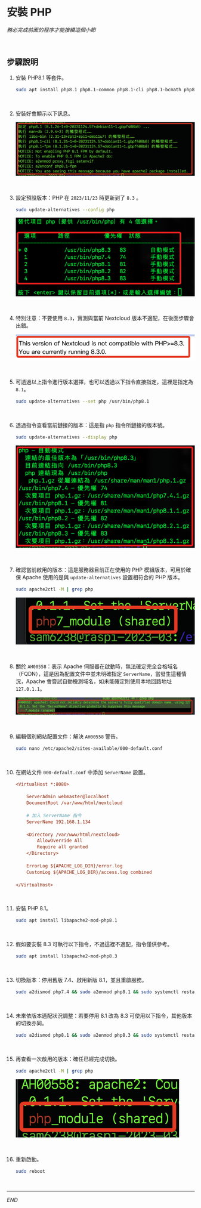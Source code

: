 # 安裝 PHP

_務必完成前面的程序才能接續這個小節_

<br>

## 步驟說明

1. 安裝 PHP8.1 等套件。

    ```bash
    sudo apt install php8.1 php8.1-common php8.1-cli php8.1-bcmath php8.1-fpm php8.1-mbstring php8.1-xml php8.1-curl php8.1-gd php8.1-mysql php8.1-pgsql php8.1-sqlite3 php8.1-zip php8.1-readline php8.1-opcache
    ```

<br>

2. 安裝好會顯示以下訊息。

    ![](images/img_28.png)

<br>

3. 設定預設版本：PHP 在 `2023/11/23` 時更新到了 `8.3` 。

    ```bash
    sudo update-alternatives --config php
    ```

    ![](images/img_39.png)

<br>

4. 特別注意：不要使用 `8.3`，實測與當前 Nextcloud 版本不適配，在後面步驟會出錯。

    ![](images/img_41.png)

<br>

5. 可透過以上指令進行版本選擇，也可以透過以下指令直接指定，這裡是指定為 `8.1`。

    ```bash
    sudo update-alternatives --set php /usr/bin/php8.1
    ```

<br>

6. 透過指令查看當前鏈接的版本：這是指 `php` 指令所鏈接的版本號。

    ```bash
    sudo update-alternatives --display php
    ```

    ![](images/img_40.png)

<br>

7. 確認當前啟用的版本：這是服務器目前正在使用的 PHP 模組版本，可用於確保 Apache 使用的是與 `update-alternatives` 設置相符合的 PHP 版本。

    ```bash
    sudo apache2ctl -M | grep php
    ```

    ![](images/img_32.png)

<br>

8. 關於 `AH00558`：表示 Apache 伺服器在啟動時，無法確定完全合格域名（FQDN），這是因為配置文件中並未明確指定 `ServerName`，當發生這種情況，Apache 會嘗試自動檢測域名，如未能確定則使用本地回路地址 `127.0.1.1`。

    ![](images/img_31.png)

<br>

9. 編輯個別網站配置文件：解決 `AH00558` 警告。

    ```bash
    sudo nano /etc/apache2/sites-available/000-default.conf
    ```

<br>

10. 在網站文件 `000-default.conf` 中添加 `ServerName` 設置。 

    ```ini
    <VirtualHost *:8080>

        ServerAdmin webmaster@localhost
        DocumentRoot /var/www/html/nextcloud

        # 加入 ServerName 指令
        ServerName 192.168.1.134

        <Directory /var/www/html/nextcloud>
            AllowOverride All
            Require all granted
        </Directory>

        ErrorLog ${APACHE_LOG_DIR}/error.log
        CustomLog ${APACHE_LOG_DIR}/access.log combined

    </VirtualHost>

    ```

<br>

11. 安裝 PHP 8.1。

    ```bash
    sudo apt install libapache2-mod-php8.1
    ```

<br>

12. 假如要安裝 8.3 可執行以下指令，不過這裡不適配，指令僅供參考。

    ```bash
    sudo apt install libapache2-mod-php8.3
    ```

<br>

13. 切換版本：停用舊版 7.4、啟用新版 8.1，並且重啟服務。

    ```bash
    sudo a2dismod php7.4 && sudo a2enmod php8.1 && sudo systemctl restart apache2
    ```

<br>

14. 未來依版本適配狀況調整：若要停用 8.1 改為 8.3 可使用以下指令，其他版本的切換亦同。

    ```bash
    sudo a2dismod php8.1 && sudo a2enmod php8.3 && sudo systemctl restart apache2
    ```

<br>

15. 再查看一次啟用的版本：確任已經完成切換。

    ```bash
    sudo apache2ctl -M | grep php
    ```

    ![](images/img_33.png)

<br>

16. 重新啟動。

    ```bash
    sudo reboot
    ```

<br>

---

_END_